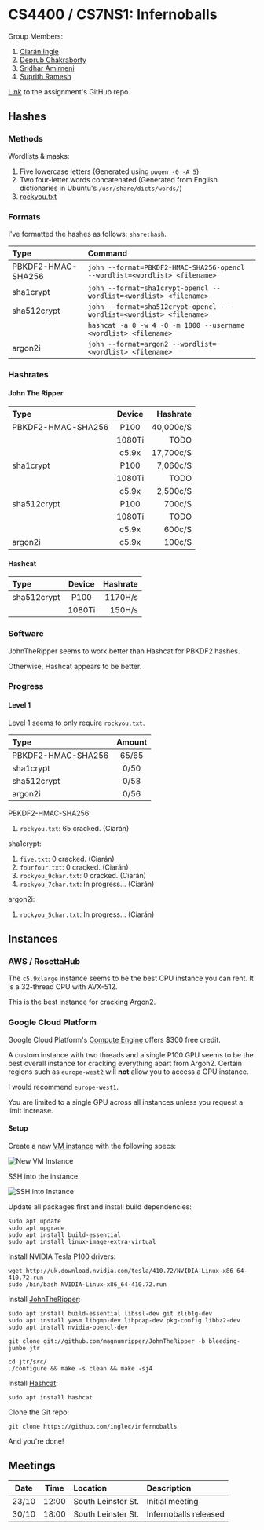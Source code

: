# CS4400 / CS7NS1: Infernoballs

Group Members:
1. [Ciarán Ingle](https://github.com/inglec)
2. [Deprub Chakraborty](https://github.com/rupdeb)
3. [Sridhar Amirneni](https://github.com/sridharamirneni)
4. [Suprith Ramesh](https://github.com/suprithramesh)

[Link](https://github.com/sftcd/cs7ns1/tree/master/assignments/practical5) to the assignment's GitHub repo.

## Hashes

### Methods

Wordlists & masks:
1. Five lowercase letters (Generated using `pwgen -0 -A 5`)
2. Two four-letter words concatenated (Generated from English dictionaries in Ubuntu's `/usr/share/dicts/words/`)
3. [rockyou.txt](http://downloads.skullsecurity.org/passwords/rockyou.txt.bz2)

### Formats

I've formatted the hashes as follows: `share:hash`.

| Type               | Command                                                                    |
|:------------------ |:-------------------------------------------------------------------------- |
| PBKDF2-HMAC-SHA256 | `john --format=PBKDF2-HMAC-SHA256-opencl --wordlist=<wordlist> <filename>` |
| sha1crypt          | `john --format=sha1crypt-opencl --wordlist=<wordlist> <filename>`          |
| sha512crypt        | `john --format=sha512crypt-opencl --wordlist=<wordlist> <filename>`        |
|                    | `hashcat -a 0 -w 4 -O -m 1800 --username <wordlist> <filename>`            |
| argon2i            | `john --format=argon2 --wordlist=<wordlist> <filename>`                    |

### Hashrates

#### John The Ripper

| Type               | Device | Hashrate  |
|:------------------ |:------:| ---------:|
| PBKDF2-HMAC-SHA256 | P100   | 40,000c/S |
|                    | 1080Ti | TODO      |
|                    | c5.9x  | 17,700c/S |
| sha1crypt          | P100   | 7,060c/S  |
|                    | 1080Ti | TODO      |
|                    | c5.9x  | 2,500c/S  |
| sha512crypt        | P100   | 700c/S    |
|                    | 1080Ti | TODO      |
|                    | c5.9x  | 600c/S    |
| argon2i            | c5.9x  | 100c/S    |

#### Hashcat

| Type        | Device | Hashrate |
|:----------- |:------:| --------:|
| sha512crypt | P100   | 1170H/s  |
|             | 1080Ti | 150H/s   |

### Software

JohnTheRipper seems to work better than Hashcat for PBKDF2 hashes.

Otherwise, Hashcat appears to be better.

### Progress

#### Level 1

Level 1 seems to only require `rockyou.txt`.

| Type               | Amount  |
|:------------------ |:-------:|
| PBKDF2-HMAC-SHA256 | 65/65   |
| sha1crypt          | 0/50    |
| sha512crypt        | 0/58    |
| argon2i            | 0/56    |

PBKDF2-HMAC-SHA256:

1. `rockyou.txt`: 65 cracked. (Ciarán)

sha1crypt:

1. `five.txt`: 0 cracked. (Ciarán)
2. `fourfour.txt`: 0 cracked. (Ciarán)
3. `rockyou_9char.txt`: 0 cracked. (Ciarán)
4. `rockyou_7char.txt`: In progress... (Ciarán)

argon2i:
1. `rockyou_5char.txt`: In progress... (Ciarán)

## Instances

### AWS / RosettaHub

The `c5.9xlarge` instance seems to be the best CPU instance you can rent. It is a 32-thread CPU with AVX-512.

This is the best instance for cracking Argon2.

### Google Cloud Platform

Google Cloud Platform's [Compute Engine](https://console.cloud.google.com/compute/) offers $300 free credit.

A custom instance with two threads and a single P100 GPU seems to be the best overall instance for cracking everything apart from Argon2. Certain regions such as `europe-west2` will **not** allow you to access a GPU instance.

I would recommend `europe-west1`.

You are limited to a single GPU across all instances unless you request a limit increase.

#### Setup

Create a new [VM instance](https://console.cloud.google.com/compute/instances) with the following specs:

![New VM Instance](images/GCP.PNG)

SSH into the instance.

![SSH Into Instance](images/SSH.PNG)

Update all packages first and install build dependencies:

```
sudo apt update
sudo apt upgrade
sudo apt install build-essential
sudo apt install linux-image-extra-virtual
```

Install NVIDIA Tesla P100 drivers:

```
wget http://uk.download.nvidia.com/tesla/410.72/NVIDIA-Linux-x86_64-410.72.run
sudo /bin/bash NVIDIA-Linux-x86_64-410.72.run
```

Install [JohnTheRipper](https://www.openwall.com/john/):

```
sudo apt install build-essential libssl-dev git zlib1g-dev
sudo apt install yasm libgmp-dev libpcap-dev pkg-config libbz2-dev
sudo apt install nvidia-opencl-dev

git clone git://github.com/magnumripper/JohnTheRipper -b bleeding-jumbo jtr

cd jtr/src/
./configure && make -s clean && make -sj4
```

Install [Hashcat](https://hashcat.net/hashcat/):

```
sudo apt install hashcat
```

Clone the Git repo:

```
git clone https://github.com/inglec/infernoballs
```

And you're done!

## Meetings

| Date  | Time  | Location           | Description           |
|:-----:|:-----:|:------------------ |:--------------------- |
| 23/10 | 12:00 | South Leinster St. | Initial meeting       |
| 30/10 | 18:00 | South Leinster St. | Infernoballs released |
